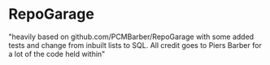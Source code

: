 # RepoGarage
"heavily based on github.com/PCMBarber/RepoGarage with some added tests and change from inbuilt lists to SQL. All credit goes to Piers Barber for a lot of the code held within"